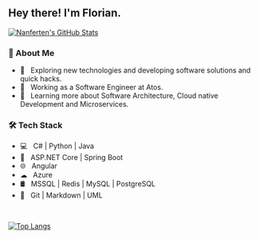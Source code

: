 <h2> Hey there! I'm Florian.</h2>

[![Nanferten's GitHub Stats](https://github-readme-stats.vercel.app/api?username=Nanferten&show_icons=true)](https://github.com/Nanferten)

<h3> 🤖 About Me </h3>

- 🤔 &nbsp; Exploring new technologies and developing software solutions and quick hacks.
- 💼 &nbsp; Working as a Software Engineer at Atos.
- 🌱 &nbsp; Learning more about Software Architecture, Cloud native Development and Microservices.

<h3>🛠 Tech Stack</h3>

- 💻 &nbsp; C# | Python | Java
- 📒 &nbsp; ASP.NET Core | Spring Boot
- 🌐 &nbsp; Angular
- ☁ &nbsp; Azure
- 🛢 &nbsp; MSSQL | Redis | MySQL | PostgreSQL
- 🔧 &nbsp; Git | Markdown | UML

<br/>


[![Top Langs](https://github-readme-stats.vercel.app/api/top-langs/?username=Nanferten&layout=compact)](https://github.com/Nanferten)
